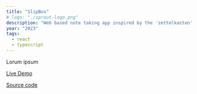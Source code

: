 ```yaml
---
title: "SlipBox"
# logo: "./sprout-logo.png"
description: "Web based note taking app inspired by the 'zettelkasten' note taking method"
year: "2023"
tags:
  - react
  - typescript
---
```


Lorum ipsum

[Live Demo]()

[Source code](https://github.com/wilgru/slipbox-react-app)
